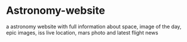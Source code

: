 # Astronomy-website
a astronomy website with full information about space, image of the day, epic images, iss live location, mars photo and latest flight news
